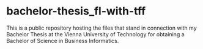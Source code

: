 # bachelor-thesis_fl-with-tff

This is a public repository hosting the files that stand in connection with my Bachelor Thesis at the Vienna University of Technology for obtaining a Bachelor of Science in Business Informatics.
